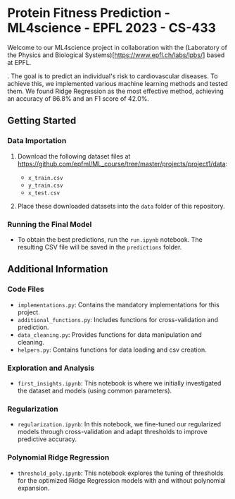 
# Protein Fitness Prediction - ML4science - EPFL 2023 - CS-433

Welcome to our ML4science project in collaboration with the (Laboratory of the Physics and Biological Systems)[https://www.epfl.ch/labs/lpbs/] based at EPFL.

. The goal is to predict an individual's risk to cardiovascular diseases. To achieve this, we implemented various machine learning methods and tested them. We found Ridge Regression as the most effective method, achieving an accuracy of 86.8% and an F1 score of 42.0%.

## Getting Started

### Data Importation
1. Download the following dataset files at https://github.com/epfml/ML_course/tree/master/projects/project1/data:
   - `x_train.csv` 
   - `y_train.csv`
   - `x_test.csv`

2. Place these downloaded datasets into the `data` folder of this repository.

### Running the Final Model
- To obtain the best predictions, run the `run.ipynb` notebook. The resulting CSV file will be saved in the `predictions` folder.

## Additional Information

### Code Files
- `implementations.py`: Contains the mandatory implementations for this project.
- `additional_functions.py`: Includes functions for cross-validation and prediction.
- `data_cleaning.py`: Provides functions for data manipulation and cleaning.
- `helpers.py`: Contains functions for data loading and csv creation.

### Exploration and Analysis
- `first_insights.ipynb`: This notebook is where we initially investigated the dataset and models (using common parameters).

### Regularization
- `regularization.ipynb`: In this notebook, we fine-tuned our regularized models through cross-validation and adapt thresholds to improve predictive accuracy.

### Polynomial Ridge Regression
- `threshold_poly.ipynb`: This notebook explores the tuning of thresholds for the optimized Ridge Regression models with and without polynomial expansion.
